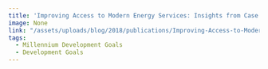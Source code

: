 ```yaml
---
title: 'Improving Access to Modern Energy Services: Insights from Case Studies'
image: None
link: "/assets/uploads/blog/2018/publications/Improving-Access-to-Modern-Energy-Services.pdf"
tags:
  - Millennium Development Goals
  - Development Goals
---
```

